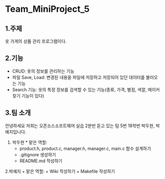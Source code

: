 # Team_MiniProject_5
## 1.주제
  옷 가게의 상품 관리 프로그램이다.
## 2.기능
  * CRUD: 옷의 정보를 관리하는 기능
  * 파일 Save, Load: 변경된 내용을 파일에 저장하고 저장되어 있던 데이터를 불러오는 기능
  * Search 기능: 옷의 특정 정보를 검색할 수 있는 기능(종류, 가격, 별점, 색깔, 메이커 찾기 기능이 있다)
## 3.팀 소개
  안녕하세요 저희는 오픈소스소프트웨어 실습 2분반 듣고 있는 팀 5번 18학번 박두현, 박예지입니다.
  1. 박두현 
    * 맡은 역할: 
      * product.h, product.c, manager.h, manager.c, main.c 함수 설계하기 
      * .gitignore 생성하기
      * README.md 작성하기

  2.박예지
    + 맡은 역할:
      + Wiki 작성하기
      + Makefile 작성하기
